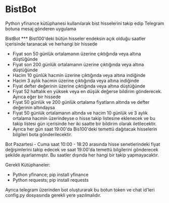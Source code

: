# BistBot
Python yfinance kütüphanesi kullanılarak bist hisselerini takip edip Telegram botuna mesaj gönderen uygulama

BistBot ***
Bist100'deki bütün hisseler endeksin açık olduğu saatler içerisinde taranacak ve herhangi bir hissede
- Fiyat son 50 günlük ortalamanın üzerine çıktığında veya altına düştüğünde
- Fiyat son 200 günlük ortalamanın üzerine çıktığında veya altına düştüğünde
- Hacim 10 günlük hacmin üzerine çıktığında veya altına indiğinde
- Hacim 3 aylık hacmin üzerine çıktığında veya altına indiğinde
- Fiyat defter değerinin üzerine çıktığında veya altına düştüğünde
- Fiyat 52 haftalık en yüksek veya en düşük değerse
bildirim gönderecek. Ayrıca eğer bir hissede 
- Fiyat 50 günlük ve 200 günlük ortalama fiyatların altında ve defter değerinin altındaysa
- Fiyat 50 günlük ortalamanın altında ve hacim 10 günlük ve 3 aylık ortalama hacmin üzerindeyse
o hisse takip listesine eklenecek ve bu takip listesi gün içerisinde her iki saatte bir bildirim olarak iletilecektir.
- Ayrıca her gün saat 19:00'da Bis100'deki temettü dağıtacak hisselerin bilgileri bota gönderilecektir.

Bot Pazartesi - Cuma saat 10:00 - 18:20 arasında hisse senetlerindeki fiyat değişimlerini takip edecek ve saat 19:00'da temettü bilgilerini gönderecek şekilde ayarlanmıştır.
Bu saatler dışında her hangi bir takip yapmayacaktır.

Gerekli Kütüphaneler:
- Python yfinance; pip install yfinance
- Python requests; pip install requests

Ayrıca telegram üzerinden bot oluşturarak bu botun token ve chat id'leri config.py dosyasında gerekli yere yazılmalıdır.
